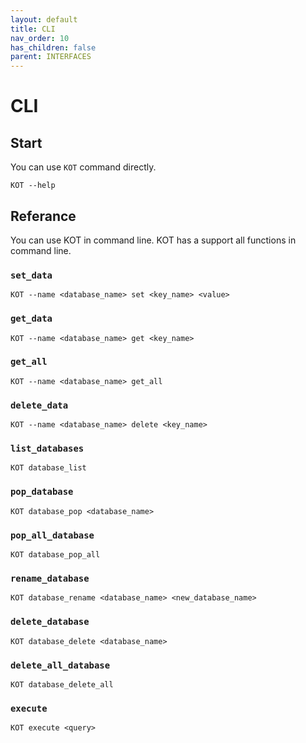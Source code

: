 ```yaml
---
layout: default
title: CLI
nav_order: 10
has_children: false
parent: INTERFACES
---
```


# CLI

## Start
You can use `KOT` command directly.
```console
KOT --help
```

## Referance

You can use KOT in command line. KOT has a support all functions in command line.

### `set_data`

```console
KOT --name <database_name> set <key_name> <value>
```

### `get_data`

```console
KOT --name <database_name> get <key_name>
```

### `get_all`

```console
KOT --name <database_name> get_all
```

### `delete_data`

```console
KOT --name <database_name> delete <key_name>
```

### `list_databases`

```console
KOT database_list
```

### `pop_database`

```console
KOT database_pop <database_name>
```

### `pop_all_database`

```console
KOT database_pop_all
```

### `rename_database`

```console
KOT database_rename <database_name> <new_database_name>
```

### `delete_database`

```console
KOT database_delete <database_name>
```
### `delete_all_database`

```console
KOT database_delete_all
```

### `execute`

```console
KOT execute <query>
```